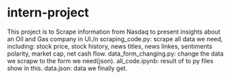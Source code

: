 # intern-project
This project is to Scrape information from Nasdaq to present insights about an Oil and Gas company in UI./n
scraping_code.py: scrape all data we need, including:
                stock price, stock history, 
                news titles, news linkes, sentiments polarity,
                market cap, net cash flow.
data_form_changing.py: change the data we scrapw to the form we need(json).
all_code.ipynb: result of to py files show in this.
data.json: data we finally get.

